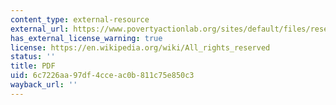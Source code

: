```yaml
---
content_type: external-resource
external_url: https://www.povertyactionlab.org/sites/default/files/research-paper/363%20-%20information%20asymmetries%20working%20dec%202008.pdf
has_external_license_warning: true
license: https://en.wikipedia.org/wiki/All_rights_reserved
status: ''
title: PDF
uid: 6c7226aa-97df-4cce-ac0b-811c75e850c3
wayback_url: ''
---
```

